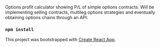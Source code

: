 Options profit calculator showing P/L of simple options contracts.
Will be implementing selling contracts, multileg options strategies and eventually obtaining options chains through an API.

### `npm install` 

This project was bootstrapped with [Create React App](https://github.com/facebook/create-react-app).
